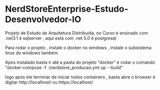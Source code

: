 # NerdStoreEnterprise-Estudo-Desenvolvedor-IO
Projeto de Estudo de Arquitetura Distribuida, no Curso é ensinado com .net3.1 é sqlserver , aqui está com .net 5.0 é postgresql


Para rodar o projeto , instale o docker no windows , instale o subsistema linux do windows também 

Após instalado basta ir até a pasta do projeto "docker" é rodar o comando "docker-compose -f .\nerdstore_producao.yml up --build"

logo após ele terminar de iniciar todos containers , basta abre o browser é digitar http://localhost/ ou https://localhost/
